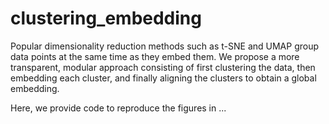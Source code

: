# clustering_embedding

Popular dimensionality reduction methods such as t-SNE and UMAP group data points at the same time as they embed them. We propose a more transparent, modular approach consisting of first clustering the data, then embedding each cluster, and finally aligning the clusters to obtain a global embedding.

Here, we provide code to reproduce the figures in ... 
